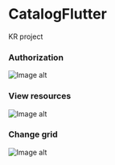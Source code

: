 # CatalogFlutter
KR project

### Authorization
![Image alt](screens/1st.gif)


### View resources
![Image alt](screens/2nd.gif)


### Change grid
![Image alt](screens/3rd.gif)